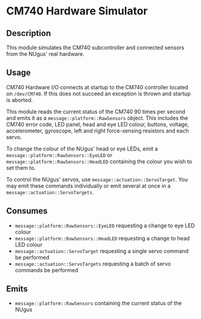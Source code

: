# CM740 Hardware Simulator

## Description

This module simulates the CM740 subcontroller and connected sensors from the NUgus' real hardware.

## Usage

CM740 Hardware I/O connects at startup to the CM740 controller located on
`/dev/CM740`. If this does not succeed an exception is thrown and startup is
aborted.

This module reads the current status of the CM740 90 times per second and
emits it as a `message::platform::RawSensors` object. This includes the CM740 error
code, LED panel, head and eye LED colour, buttons, voltage, accelerometer,
gyroscope, left and right force-sensing resistors and each servo.

To change the colour of the NUgus' head or eye LEDs, emit a
`message::platform::RawSensors::EyeLED` or `message::platform::RawSensors::HeadLED`
containing the colour you wish to set them to.

To control the NUgus' servos, use `message::actuation::ServoTarget`. You may
emit these commands individually or emit several at once in a `message::actuation::ServoTargets`.

## Consumes

- `message::platform::RawSensors::EyeLED` requesting a change to eye LED colour
- `message::platform::RawSensors::HeadLED` requesting a change to head LED colour
- `message::actuation::ServoTarget` requesting a single servo command be performed
- `message::actuation::ServoTargets` requesting a batch of servo commands be performed

## Emits

- `message::platform::RawSensors` containing the current status of the NUgus
